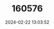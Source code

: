 ---
title: "160576"
category: "Aslauga prouvosti"
draft: false
date: 2024-02-22 13:03:52
languages:
  English: ["Prouvost’s Aslauga"]
---